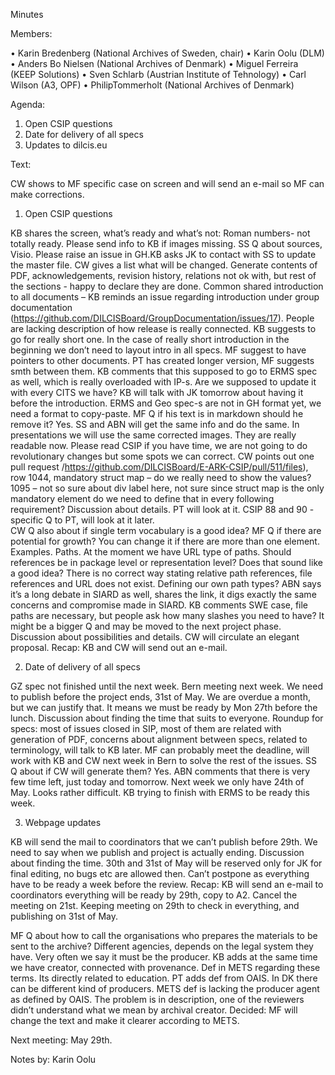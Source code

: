Minutes

Members: 

•	Karin Bredenberg (National Archives of Sweden, chair)
•	Karin Oolu (DLM)
•	Anders Bo Nielsen (National Archives of Denmark)
•	Miguel Ferreira (KEEP Solutions)
•	Sven Schlarb (Austrian Institute of Tehnology)
•	Carl Wilson (A3, OPF)
•	PhilipTommerholt (National Archives of Denmark)

Agenda:

1.	Open CSIP questions
2.	Date for delivery of all specs
3.	Updates to dilcis.eu

Text:

CW shows to MF specific case on screen and will send an e-mail so MF can make corrections. 

1.	Open CSIP questions

KB shares the screen, what’s ready and what’s not: Roman numbers- not totally ready. Please send info to KB if images missing. SS Q about sources, Visio. Please raise an issue in GH.KB asks JK to contact with SS to update the master file. 
CW gives a list what will be changed. Generate contents of PDF, acknowledgements, revision history, relations not ok with, but rest of the sections - happy to declare they are done. 
Common shared introduction to all documents – KB reminds an issue regarding introduction under group documentation (https://github.com/DILCISBoard/GroupDocumentation/issues/17). People are lacking description of how release is really connected. KB suggests to go for really short one. In the case of really short introduction in the beginning we don’t need to layout intro in all specs. MF suggest to have pointers to other documents. PT has created longer version, MF suggests smth between them. KB comments that this supposed to go to ERMS spec as well, which is really overloaded with IP-s. Are we supposed to update it with every CITS we have? KB will talk with JK tomorrow about having it before the introduction. ERMS and Geo spec-s are not in GH format yet, we need a format to copy-paste. MF Q if his text is in markdown should he remove it? Yes. SS and ABN will get the same info and do the same. In presentations we will use the same corrected images. They are really readable now. 
Please read CSIP if you have time, we are not going to do revolutionary changes but some spots we can correct. CW points out one pull request /https://github.com/DILCISBoard/E-ARK-CSIP/pull/511/files), row 1044, mandatory struct map – do we really need to show the values? 1095 – not so sure about div label here, not sure since struct map is the only mandatory element do we need to define that in every following requirement? Discussion about details. PT will look at it. CSIP 88 and 90 - specific Q to PT, will look at it later.  
CW Q also about if single term vocabulary is a good idea? MF Q if there are potential for growth? You can change it if there are more than one element. Examples. 
Paths. At the moment we have URL type of paths. Should references be in package level or representation level? Does that sound like a good idea? There is no correct way stating relative path references, file references and URL does not exist.  Defining our own path types? ABN says it’s a long debate in SIARD as well, shares the link, it digs exactly the same concerns and compromise made in SIARD. KB comments SWE case, file paths are necessary, but people ask how many slashes you need to have? It might be a bigger Q and may be moved to the next project phase. Discussion about possibilities and details. CW will circulate an elegant proposal.
Recap: KB and CW will send out an e-mail. 

2.	Date of delivery of all specs

GZ spec not finished until the next week. Bern meeting next week. We need to publish before the project ends, 31st of May. We are overdue a month, but we can justify that. It means we must be ready by Mon 27th before the lunch. Discussion about finding the time that suits to everyone. 
Roundup for specs: most of issues closed in SIP, most of them are related with generation of PDF, concerns about alignment between specs, related to terminology, will talk to KB later. MF can probably meet the deadline, will work with KB and CW next week in Bern to solve the rest of the issues. SS Q about if CW will generate them? Yes. ABN comments that there is very few time left, just today and tomorrow. Next week we only have 24th of May. Looks rather difficult. KB trying to finish with ERMS to be ready this week. 

3.	Webpage updates 

KB will send the mail to coordinators that we can’t publish before 29th. We need to say when we publish and project is actually ending. Discussion about finding the time. 30th and 31st of May will be reserved only for JK for final editing, no bugs etc are allowed then.  Can’t postpone as everything have to be ready a week before the review. 
Recap: KB will send an e-mail to coordinators everything will be ready by 29th, copy to A2. Cancel the meeting on 21st. Keeping meeting on 29th to check in everything, and publishing on 31st of May. 

MF Q about how to call the organisations who prepares the materials to be sent to the archive? Different agencies, depends on the legal system they have. Very often we say it must be the producer. KB adds at the same time we have creator, connected with provenance. Def in METS regarding these terms. Its directly related to education. PT adds def from OAIS. In DK there can be different kind of producers. METS def is lacking the producer agent as defined by OAIS. The problem is in description, one of the reviewers didn’t understand what we mean by archival creator. Decided: MF will change the text and make it clearer according to METS. 

Next meeting: May 29th. 

Notes by: Karin Oolu

